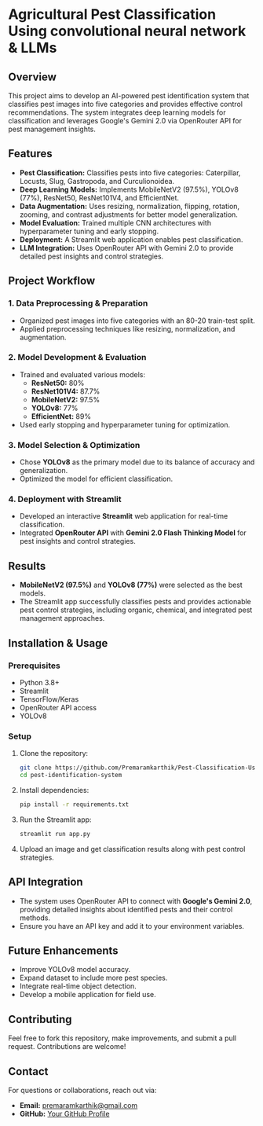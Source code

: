 # Agricultural Pest Classification Using convolutional neural network & LLMs

## Overview
This project aims to develop an AI-powered pest identification system that classifies pest images into five categories and provides effective control recommendations. The system integrates deep learning models for classification and leverages Google's Gemini 2.0 via OpenRouter API for pest management insights.

## Features
- **Pest Classification:** Classifies pests into five categories: Caterpillar, Locusts, Slug, Gastropoda, and Curculionoidea.
- **Deep Learning Models:** Implements MobileNetV2 (97.5%), YOLOv8 (77%), ResNet50, ResNet101V4, and EfficientNet.
- **Data Augmentation:** Uses resizing, normalization, flipping, rotation, zooming, and contrast adjustments for better model generalization.
- **Model Evaluation:** Trained multiple CNN architectures with hyperparameter tuning and early stopping.
- **Deployment:** A Streamlit web application enables pest classification.
- **LLM Integration:** Uses OpenRouter API with Gemini 2.0 to provide detailed pest insights and control strategies.

## Project Workflow
### 1. Data Preprocessing & Preparation
- Organized pest images into five categories with an 80-20 train-test split.
- Applied preprocessing techniques like resizing, normalization, and augmentation.

### 2. Model Development & Evaluation
- Trained and evaluated various models:
  - **ResNet50:** 80%
  - **ResNet101V4:** 87.7%
  - **MobileNetV2:** 97.5%
  - **YOLOv8:** 77%
  - **EfficientNet:** 89%
- Used early stopping and hyperparameter tuning for optimization.

### 3. Model Selection & Optimization
- Chose **YOLOv8** as the primary model due to its balance of accuracy and generalization.
- Optimized the model for efficient classification.

### 4. Deployment with Streamlit
- Developed an interactive **Streamlit** web application for real-time classification.
- Integrated **OpenRouter API** with **Gemini 2.0 Flash Thinking Model** for pest insights and control strategies.

## Results
- **MobileNetV2 (97.5%)** and **YOLOv8 (77%)** were selected as the best models.
- The Streamlit app successfully classifies pests and provides actionable pest control strategies, including organic, chemical, and integrated pest management approaches.

## Installation & Usage
### Prerequisites
- Python 3.8+
- Streamlit
- TensorFlow/Keras
- OpenRouter API access
- YOLOv8

### Setup
1. Clone the repository:
   ```bash
   git clone https://github.com/Premaramkarthik/Pest-Classification-Using-Convolutional-Neural-Network
   cd pest-identification-system
   ```
2. Install dependencies:
   ```bash
   pip install -r requirements.txt
   ```
3. Run the Streamlit app:
   ```bash
   streamlit run app.py
   ```
4. Upload an image and get classification results along with pest control strategies.

## API Integration
- The system uses OpenRouter API to connect with **Google's Gemini 2.0**, providing detailed insights about identified pests and their control methods.
- Ensure you have an API key and add it to your environment variables.

## Future Enhancements
- Improve YOLOv8 model accuracy.
- Expand dataset to include more pest species.
- Integrate real-time object detection.
- Develop a mobile application for field use.

## Contributing
Feel free to fork this repository, make improvements, and submit a pull request. Contributions are welcome!


## Contact
For questions or collaborations, reach out via:
- **Email:** premaramkarthik@gmail.com
- **GitHub:** [Your GitHub Profile](https://github.com/Premaramkarthik)



